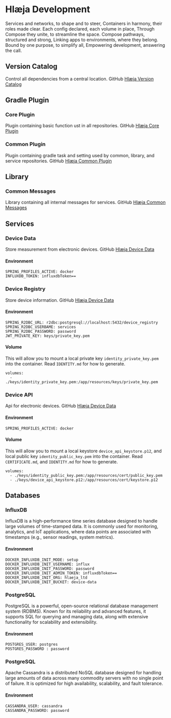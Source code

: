 # Hlæja Development

Services and networks, to shape and to steer, Containers in harmony, their roles made clear. Each config declared, each volume in place, Through Compose they unite, to streamline the space. Compose pathways, structured and strong, Linking apps to environments, where they belong. Bound by one purpose, to simplify all, Empowering development, answering the call.

## Version Catalog

Control all dependencies from a central location. GitHub [Hlæja Version Catalog](https://github.com/swordsteel/hlaeja-version-catalog)

## Gradle Plugin

### Core Plugin

Plugin containing basic function ust in all repositories. GitHub [Hlæja Core Plugin](https://github.com/swordsteel/hlaeja-core-plugin)

### Common Plugin

Plugin containing gradle task and setting used by common, library, and service repositories. GitHub [Hlæja Common Plugin](https://github.com/swordsteel/hlaeja-common-plugin)

## Library

### Common Messages

Library containing all internal messages for services. GitHub [Hlæja Common Messages](https://github.com/swordsteel/hlaeja-common-messages)

## Services

### Device Data

Store measurement from electronic devices. GitHub [Hlæja Device Data](https://github.com/swordsteel/hlaeja-device-data)

#### Environment

```text
SPRING_PROFILES_ACTIVE: docker
INFLUXDB_TOKEN: influxdbToken==
```

### Device Registry

Store device information. GitHub [Hlæja Device Data](https://github.com/swordsteel/hlaeja-device-registry)

#### Environment

```text
SPRING_R2DBC_URL: r2dbc:postgresql://localhost:5432/device_registry
SPRING_R2DBC_USERBAME: services
SPRING_R2DBC_PASSWORD: password
JWT_PRIVATE_KEY: keys/private_key.pem
```

#### Volume

This will allow you to mount a local private key `identity_private_key.pem` into the container. Read `IDENTITY.md` for how to generate.

```text
volumes:
  - ./keys/identity_private_key.pem:/app/resources/keys/private_key.pem
```

### Device API

Api for electronic devices. GitHub [Hlæja Device Data](https://github.com/swordsteel/hlaeja-device-api)

#### Environment

```text
SPRING_PROFILES_ACTIVE: docker
```

#### Volume

This will allow you to mount a local keystore `device_api_keystore.p12`, and local public key `identity_public_key.pem` into the container. Read `CERTIFICATE.md`, and `IDENTITY.md` for how to generate.

```text
volumes:
  - ./keys/identity_public_key.pem:/app/resources/cert/public_key.pem
  - ./keys/device_api_keystore.p12:/app/resources/cert/keystore.p12
```

## Databases

### InfluxDB

InfluxDB is a high-performance time series database designed to handle large volumes of time-stamped data. It is commonly used for monitoring, analytics, and IoT applications, where data points are associated with timestamps (e.g., sensor readings, system metrics).

#### Environment

```text
DOCKER_INFLUXDB_INIT_MODE: setup
DOCKER_INFLUXDB_INIT_USERNAME: influx
DOCKER_INFLUXDB_INIT_PASSWORD: password
DOCKER_INFLUXDB_INIT_ADMIN_TOKEN: influxdbToken==
DOCKER_INFLUXDB_INIT_ORG: hlaeja_ltd
DOCKER_INFLUXDB_INIT_BUCKET: device-data
```

### PostgreSQL

PostgreSQL is a powerful, open-source relational database management system (RDBMS). Known for its reliability and advanced features, it supports SQL for querying and managing data, along with extensive functionality for scalability and extensibility.

#### Environment

```text
POSTGRES_USER: postgres
POSTGRES_PASSWORD : password
```

### PostgreSQL

Apache Cassandra is a distributed NoSQL database designed for handling large amounts of data across many commodity servers with no single point of failure. It is optimized for high availability, scalability, and fault tolerance.

#### Environment

```text
CASSANDRA_USER: cassandra
CASSANDRA_PASSWORD: password
```
